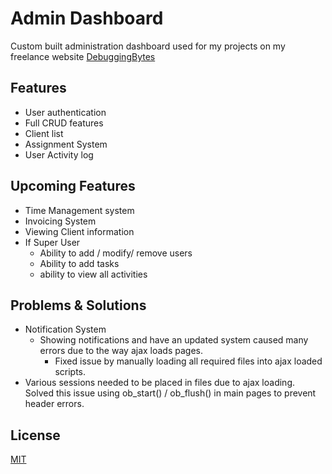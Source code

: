 # Admin Dashboard

Custom built administration dashboard used for my projects on my freelance website [DebuggingBytes](www.debuggingbytes.com)

## Features

- User authentication
- Full CRUD features
- Client list
- Assignment System
- User Activity log

## Upcoming Features
- Time Management system
- Invoicing System
- Viewing Client information
- If Super User
  - Ability to add / modify/ remove users
  - Ability to add tasks
  - ability to view all activities

## Problems & Solutions

- Notification System
  - Showing notifications and have an updated system caused many errors due to the way ajax loads pages.
    - Fixed issue by manually loading all required files into ajax loaded scripts.
- Various sessions needed to be placed in files due to ajax loading. Solved this issue using ob_start() / ob_flush() in main pages to prevent header errors.

## License

[MIT](https://choosealicense.com/licenses/mit/)
